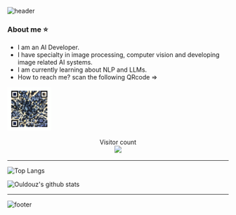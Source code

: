 ![header](https://capsule-render.vercel.app/api?type=waving&color=gradient&height=300&section=header&text=Hi%20I'm%20Ouldouz%20Pakpoour&fontSize=40)

### About me :star:
- I am an AI Developer.
- I have specialty in image processing, computer vision and developing image related AI systems.
- I am currently learning about NLP and LLMs.
- How to reach me? scan the following QRcode =>

  
<p align="left">
<img src="qr4.png" alt="QRcode" width="100" height="100"/>


<p align="center"> 
  Visitor count<br>
  <img src="https://profile-counter.glitch.me/Ulduzpp/count.svg" />
</p>

----------------------------------------------------------------------------------------------------------------

![Top Langs](https://github-readme-stats.vercel.app/api/top-langs/?username=Ulduzpp&layout=compact&theme=radical)


![Ouldouz's github stats](https://github-readme-stats.vercel.app/api?username=Ulduzpp&theme=radical)


----------------------------------------------------------------------------------------------------------------





![footer](https://capsule-render.vercel.app/api?type=waving&color=gradient&height=120&section=footer)
 

